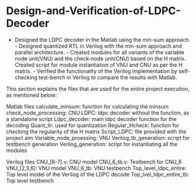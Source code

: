 # Design-and-Verification-of-LDPC-Decoder
- Designed the LDPC decoder in the Matlab using the min-sum approach.  - Designed quantized RTL in Verilog with the min-sum approach and parallel architecture. - Created modules for all variants of the variable node unit(VNU) and the check-node unit(CNU) based on the H matrix. Created script for module instantiation of VNU and CNU as per the H matrix.  - Verified the functionality of the Verilog implementation by self-checking test-bench in Verilog to compare the results with Matlab.


This section explains the files that are used for the entire project execution, as mentioned below:

Matlab files
calculate_minsum: function for calculating the minsum
check_node_processing: CNU 
LDPC: ldpc decoder without the function, as a standalone script
Ldpc_decoder: main ldpc decoder function for the decoding
Quant_llr: used for quantization
Regular_Hcheck: function for checking the regularity of the H matrix
Script_LDPC: file provided with the project aim
Variable_node_proessing: VNU 
Verilog_tb_generation: script for testbench generation
 Verilog_generation: script for instantiating  all the modules

Verilog files
CNU_[6-7].v: CNU model
CNU_6_tb.v: Testbench for CNU_6
VNU_[2,3,6]: VNU model
VNU_6_tb: VNU testbench
Top_level_ldpc_entire: Top level model of the Verilog of the LDPC decode
Top_lvel_ldpc_entire_tb: Top level testbench
